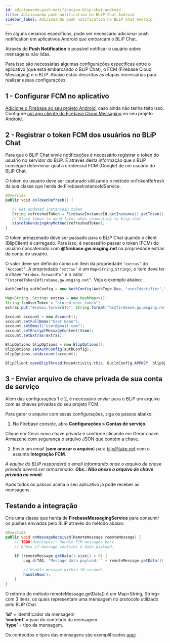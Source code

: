 ```yaml
---
id: adicionando-push-notification-blip-chat-android
title: Adicionando push notification no BLiP Chat Android
sidebar_label: Adicionando push notification no BLiP Chat Android
---
```


Em alguns cenários específicos, pode ser necessário adicionar push notification em aplicativos Android que embarcam o BLiP Chat.

Através do **Push Notification** é possível notificar o usuário sobre mensagens não lidas.

Para isso são necessárias algumas configurações específicas entre o aplicativo (que está embarcando o BLiP Chat), o FCM (Firebase Cloud Messaging) e o BLiP. Abaixo estão descritas as etapas necessárias para realizar essas configurações.

## 1 - Configurar FCM no aplicativo

[Adicione o Firebase ao seu projeto Android](https://firebase.google.com/docs/android/setup?hl=pt-br), caso ainda não tenha feito isso.  
Configure [um app cliente do Firebase Cloud Messaging](https://firebase.google.com/docs/cloud-messaging/android/client?hl=pt-br) no seu projeto Android.

## 2 - Registrar o token FCM dos usuários no BLiP Chat

Para que o BLiP Chat envie notificações é necessário registrar o token do usuário no servidor do BLiP. É através desta informação que o BLiP consegue determinar qual a credencial FCM (Google) de um usuário do BLiP Chat.

O token do usuário deve ser capturado utilizando o método onTokenRefresh da sua classe que herda de FirebaseInstanceIdService.

```java
@Override
public void onTokenRefresh() { 

   // Get updated InstanceID token.
   String refreshedToken = FirebaseInstanceId.getInstance().getToken();
   // Store token to send later when connecting to blip chat.
   storeTokenUsingAnyMethod(refreshedToken);
}
```

O token armazenado deve ser passado para o BLiP Chat quando o client (BlipClient) é carregado. Para isso, é necessário passar o token (FCM) do usuário concatenado com **@firebase<span>.</span>gw<span>.</span>msging<span>.</span>net** na propriedade extras da conta do usuário.

O valor deve ser definido como um item da propriedade `‘extras’` do `‘Account’`. A propriedade `‘extras’` é um `Map<String,String>`, o item deve ter a chave `"#inbox.forwardTo"` e o valor `“{storedToken}@firebase.gw.msging.net”`. Veja o exemplo abaixo:

```java
AuthConfig authConfig = new AuthConfig(AuthType.Dev, "userIdentifier","userPassword");

Map<String, String> extras = new HashMap<>();
String fcmUserToken = "stored_user_token";
extras.put("#inbox.forwardTo", String.format("%s@firebase.gw.msging.net", fcmUserToken));

Account account = new Account();
account.setFullName("User Name");
account.setEmail("user@gmail.com");
account.setEncryptMessageContent(true);
account.setExtras(extras);

BlipOptions blipOptions = new BlipOptions();
blipOptions.setAuthConfig(authConfig);
blipOptions.setAccount(account);

BlipClient.openBlipThread(MainActivity.this, BuildConfig.APPKEY, blipOptions);
```

## 3 - Enviar arquivo de chave privada de sua conta de serviço

Além das configurações 1 e 2, é necessário enviar para o BLiP um arquivo com as chaves privadas do seu projeto FCM.

Para gerar o arquivo com essas configurações, siga os passos abaixo:

1. No Firebase console, abra **Configurações > Contas de serviço**.

Clique em Gerar nova chave privada e confirme clicando em Gerar chave.
Armazene com segurança o arquivo JSON que contém a chave.

2. Envie um email (**sem anexar o arquivo**) para blip@take.net com o assunto **Integração FCM**.

*A equipe do BLiP responderá o email informando onde o arquivo de chave privada deverá ser armazenado. **Obs.: Não anexe o arquivo de chave privada no email.***

Após todos os passos acima o seu aplicativo já pode receber as mensagens.

## Testando a integração

Crie uma classe que herda de **FirebaseMessagingService** para consumir os pushes enviados pelo BLiP através do método abaixo:

```java
@Override
public void onMessageReceived(RemoteMessage remoteMessage) {
    // TODO(developer): Handle FCM messages here.
    // Check if message contains a data payload.

    if (remoteMessage.getData().size() > 0) {
        Log.d(TAG, "Message data payload: " + remoteMessage.getData());
        
        // Handle message within 10 seconds
        handleNow();
    }
}
```

O retorno do método remoteMessage.getData() é um Map<String, String> com 3 itens, os quais representam uma mensagem no protocolo utilizado pelo BLiP Chat.

**‘id’** = identificador da mensagem  
**‘content’** = json do conteúdo da mensagem.  
**‘type’** = tipo da mensagem.  

Os conteúdos e tipos das mensagens são exemplificados [aqui](https://docs.blip.ai/?http#content-types)
